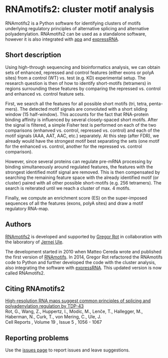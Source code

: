 # RNAmotifs2: cluster motif analysis

RNAmotifs2 is a Python software for identifying clusters of motifs underlying regulatory principles of alternative splicing and alternative polyadenylation. RNAmotifs2 can be used as a standalone software, however it is also integrated with [apa](https://github.com/grexor/apa) and [expressRNA](http://expressRNA.org).

## Short description

Using high-through sequencing and bioinformatics analysis, we can obtain sets of enhanced, repressed and control features (either exons or polyA sites) from a control (WT) vs. test (e.g. KD) experimental setup. The research question is then of how to identify short-motifs (tetramers) in regions surrounding these features by comparing the repressed vs. control and enhanced vs. control feature sets.

First, we search all the features for all possible short motifs (tri, tetra, penta-mers). The detected motif signals are convoluted with a short sliding window (15 half-window). This accounts for the fact that RNA-protein binding affinity is influenced by several closely-spaced short motifs. After the signal is filtered, a simple Fisher test is performed on each of the two comparisons (enhanved vs. control, repressed vs. control) and each of the motif signals (AAA, AAT, AAC, etc.) separately. At this step (after FDR), we already would have the strongest motif best separating the sets (one motif for the enhanced vs. control, another for the repressed vs. control comparison).

However, since several proteins can regulate pre-mRNA processing by binding simultaneously around regulated features, the features with the strongest identified motif signal are removed. This is then compensated by searching the remaining feature space with the already identified motif (or cluster) paired with all other possible short-motifs (e.g. 256 tetramers). The search is reiterated until we reach a cluster of max. 4 motifs.

Finally, we compute an enrichment score (ES) on the super-imposed sequences of all the features (exons, polyA sites) and draw a motif regulatory RNA-map.

## Authors

[RNAmotifs2](https://github.com/grexor/apa) is developed and supported by [Gregor Rot](http://rotlab.info) in collaboration with the laboratory of [Jernej Ule](http://ulelab.info).

The development started in 2010 when Matteo Cereda wrote and published the first version of [RNAmotifs](https://genomebiology.biomedcentral.com/articles/10.1186/gb-2014-15-1-r20). In 2014, Gregor Rot refactored the RNAmotifs code to Python and further developed the code with the cluster analysis, also integrating the software with [expressRNA](http://expressRNA.org). This updated version is now called RNAmotifs2.

## Citing RNAmotifs2

[High-resolution RNA maps suggest common principles of splicing and polyadenylation regulation by TDP-43](http://www.cell.com/cell-reports/abstract/S2211-1247(17)30522-3)<br />
Rot, G., Wang, Z., Huppertz, I., Modic, M., Lenče, T., Hallegger, M., Haberman, N., Curk, T., von Mering, C., Ule, J.<br />
Cell Reports , Volume 19 , Issue 5 , 1056 - 1067

## Reporting problems

Use the [issues page](https://github.com/grexor/rnamotifs2/issues) to report issues and leave suggestions.

